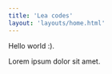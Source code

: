```yaml
---
title: 'Lea codes'
layout: 'layouts/home.html'
---
```


Hello world :).

Lorem ipsum dolor sit amet.
